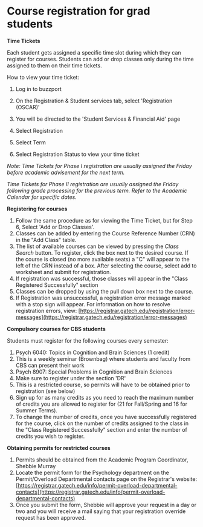 # Course registration for grad students

**Time Tickets**

Each student gets assigned a specific time slot during which they can register for courses. Students can add or drop classes only during the time assigned to them on their time tickets.

How to view your time ticket:

1. Log in to buzzport
2. On the Registration &amp; Student services tab, select &#39;Registration (OSCAR)&#39;
3. You will be directed to the &#39;Student Services &amp; Financial Aid&#39; page

1. Select Registration
2. Select Term
3. Select Registration Status to view your time ticket

_Note: Time Tickets for Phase I registration are usually assigned the Friday before academic advisement for the next term._

_Time Tickets for Phase II registration are usually assigned the Friday following grade processing for the previous term. Refer to the Academic Calendar for specific dates._

**Registering for courses**

1. Follow the same procedure as for viewing the Time Ticket, but for Step 6, Select &#39;Add or Drop Classes&#39;.
2. Classes can be added by entering the Course Reference Number (CRN) in the &quot;Add Class&quot; table.
3. The list of available courses can be viewed by pressing the _Class Search_ button. To register, click the box next to the desired course. If the course is closed (no more available seats) a &quot;C&quot; will appear to the left of the CRN instead of a box. After selecting the course, select add to worksheet and submit for registration.
4. If registration was successful, those classes will appear in the &quot;Class Registered Successfully&quot; section
5. Classes can be dropped by using the pull down box next to the course.
6. If Registration was unsuccessful, a registration error message marked with a stop sign will appear. For information on how to resolve registration errors, view: [https://registrar.gatech.edu/registration/error-messages](https://registrar.gatech.edu/registration/error-messages)

**Compulsory courses for CBS students**

Students must register for the following courses every semester:

1. Psych 6040: Topics in Cognition and Brain Sciences (1 credit)
  1. This is a weekly seminar (Brownbag) where students and faculty from CBS can present their work
2. Psych 8907: Special Problems in Cognition and Brain Sciences
  1. Make sure to register under the section &#39;DR&#39;
  2. This is a restricted course, so permits will have to be obtained prior to registration (see below)
  3. Sign up for as many credits as you need to reach the maximum number of credits you are allowed to register for (21 for Fall/Spring and 16 for Summer Terms).
  4. To change the number of credits, once you have successfully registered for the course, click on the number of credits assigned to the class in the &quot;Class Registered Successfully&quot; section and enter the number of credits you wish to register.

**Obtaining permits for restricted courses**

1. Permits should be obtained from the Academic Program Coordinator, Shebbie Murray
2. Locate the permit form for the Psychology department on the Permit/Overload Departmental contacts page on the Registrar&#39;s website: [https://registrar.gatech.edu/info/permit-overload-departmental-contacts](https://registrar.gatech.edu/info/permit-overload-departmental-contacts)
3. Once you submit the form, Shebbie will approve your request in a day or two and you will receive a mail saying that your registration override request has been approved.
